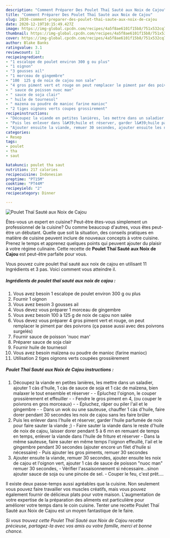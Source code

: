 ```yaml
---
description: "Comment Préparer Des Poulet Thaï Sauté aux Noix de Cajou"
title: "Comment Préparer Des Poulet Thaï Sauté aux Noix de Cajou"
slug: 2030-comment-preparer-des-poulet-thai-saute-aux-noix-de-cajou
date: 2020-12-19T10:15:49.427Z
image: https://img-global.cpcdn.com/recipes/4a5f8ae6101f15b8/751x532cq70/poulet-thai-saute-aux-noix-de-cajou-photo-principale-de-la-recette.jpg
thumbnail: https://img-global.cpcdn.com/recipes/4a5f8ae6101f15b8/751x532cq70/poulet-thai-saute-aux-noix-de-cajou-photo-principale-de-la-recette.jpg
cover: https://img-global.cpcdn.com/recipes/4a5f8ae6101f15b8/751x532cq70/poulet-thai-saute-aux-noix-de-cajou-photo-principale-de-la-recette.jpg
author: Blake Banks
ratingvalue: 3.1
reviewcount: 12
recipeingredient:
- "1 escalope de poulet environ 300 g ou plus"
- "1 oignon"
- "3 gousses ail"
- "1 morceau de gingembre"
- "100  125 g de noix de cajou non sale"
- "4 gros piment vert et rouge on peut remplacer le piment par des poivrons a passe aussi avec des poivrons surgels"
- " sauce de poisson nuoc man"
- " sauce de soja clair"
- " huile de tournesol"
- " mazena ou poudre de manioc farine manioc"
- "2 tiges oignons verts coupes grossirement"
recipeinstructions:
- "Découpez la viande en petites lanières, les mettre dans un saladier, ajouter 1 càs d&#39;huile, 1 càs de sauce de soja et 1 càc de maïzena, bien malaxer le tout ensemble et réserver  - Épluchez l&#39;oignon, le couper grossièrement et effeuiller  - Fendre le gros piment en 4, (ou couper le poivrons en gros morceaux) - Épluchez, râper ou piler l&#39;ail et le gingembre  - Dans un wok ou une sauteuse, chauffer 1 càs d&#39;huile, faire dorer pendant 30 secondes les noix de cajou sans les faire brûler"
- "Puis les enlever dans l&#39;huile et réserver, garder l&#39;huile parfumée de noix pour faire sauter la viande ;)  Faire sauter la viande dans le reste d&#39;huile de noix de cajou, laisser dorer pendant 5 à 6 mn en remuant de temps en temps, enlever la viande dans l&#39;huile de friture et réserver Dans la même sauteuse, faire sauter en même temps l&#39;oignon effeuillé, l&#39;ail et le gingembre pendant 30 secondes (ajouter encore un filet d&#39;huile si nécessaire) Puis ajouter les gros piments, remuer 30 secondes"
- "Ajouter ensuite la viande, remuer 30 secondes, ajouter ensuite les noix de cajou et l&#39;oignon vert, ajouter 1 càs de sauce de poisson &#34;nuoc man&#34; remuer 30 secondes, Vérifier l&#39;assaisonnement si nécessaire...sinon ajouter sauce de soja ou une pincée de sel.  Couper le feu, c&#39;est prêt...."
categories:
- Resep
tags:
- poulet
- tha
- saut

katakunci: poulet tha saut 
nutrition: 217 calories
recipecuisine: Indonesian
preptime: "PT15M"
cooktime: "PT44M"
recipeyield: "2"
recipecategory: Dinner

---
```



![Poulet Thaï Sauté aux Noix de Cajou](https://img-global.cpcdn.com/recipes/4a5f8ae6101f15b8/751x532cq70/poulet-thai-saute-aux-noix-de-cajou-photo-principale-de-la-recette.jpg)

Êtes-vous un expert en cuisine? Peut-être êtes-vous simplement un professionnel de la cuisine? Ou comme beaucoup d'autres, vous êtes peut-être un débutant. Quelle que soit la situation, des conseils pratiques en matière de cuisine peuvent inclure de nouveaux concepts à votre cuisine. Prenez le temps et apprenez quelques points qui peuvent ajouter du plaisir à votre régime culinaire. Cette recette de <strong> Poulet Thaï Sauté aux Noix de Cajou </strong> est peut-être parfaite pour vous.

<!--inarticleads1-->

Vous pouvez cuire poulet thaï sauté aux noix de cajou en utilisant 11 Ingrédients et 3 pas. Voici comment vous atteindre il.

##### Ingrédients de poulet thaï sauté aux noix de cajou :

1. Vous avez besoin 1 escalope de poulet environ 300 g ou plus
1. Fournir 1 oignon
1. Vous avez besoin 3 gousses ail
1. Vous devez vous préparer 1 morceau de gingembre
1. Vous avez besoin 100 à 125 g de noix de cajou non salée
1. Vous devez vous préparer 4 gros piment vert et rouge, on peut remplacer le piment par des poivrons (ça passe aussi avec des poivrons surgelés)
1. Fournir  sauce de poisson &#39;nuoc man&#39;
1. Préparer  sauce de soja clair
1. Fournir  huile de tournesol
1. Vous avez besoin  maïzena ou poudre de manioc (farine manioc)
1. Utilisation 2 tiges oignons verts coupées grossièrement




<!--inarticleads2-->

##### Poulet Thaï Sauté aux Noix de Cajou instructions :

1. Découpez la viande en petites lanières, les mettre dans un saladier, ajouter 1 càs d&#39;huile, 1 càs de sauce de soja et 1 càc de maïzena, bien malaxer le tout ensemble et réserver  - - Épluchez l&#39;oignon, le couper grossièrement et effeuiller  - - Fendre le gros piment en 4, (ou couper le poivrons en gros morceaux) - - Épluchez, râper ou piler l&#39;ail et le gingembre  - - Dans un wok ou une sauteuse, chauffer 1 càs d&#39;huile, faire dorer pendant 30 secondes les noix de cajou sans les faire brûler
1. Puis les enlever dans l&#39;huile et réserver, garder l&#39;huile parfumée de noix pour faire sauter la viande ;)  - Faire sauter la viande dans le reste d&#39;huile de noix de cajou, laisser dorer pendant 5 à 6 mn en remuant de temps en temps, enlever la viande dans l&#39;huile de friture et réserver - Dans la même sauteuse, faire sauter en même temps l&#39;oignon effeuillé, l&#39;ail et le gingembre pendant 30 secondes (ajouter encore un filet d&#39;huile si nécessaire) - Puis ajouter les gros piments, remuer 30 secondes
1. Ajouter ensuite la viande, remuer 30 secondes, ajouter ensuite les noix de cajou et l&#39;oignon vert, ajouter 1 càs de sauce de poisson &#34;nuoc man&#34; remuer 30 secondes, - Vérifier l&#39;assaisonnement si nécessaire...sinon ajouter sauce de soja ou une pincée de sel.  - Couper le feu, c&#39;est prêt....




<!--inarticleads1-->

<p>
Il existe deux passe-temps aussi agréables que la cuisine. Non seulement vous pouvez faire travailler vos muscles créatifs, mais vous pouvez également fournir de délicieux plats pour votre maison. L'augmentation de votre expertise de la préparation des aliments est particulière pour améliorer votre temps dans le coin cuisine. Tenter une recette Poulet Thaï Sauté aux Noix de Cajou est un moyen fantastique de le faire.
</p>

<p>
<i>Si vous trouvez cette Poulet Thaï Sauté aux Noix de Cajou recette précieuse, partagez-la avec vos amis ou votre famille, merci et bonne chance.</i>
</p>
